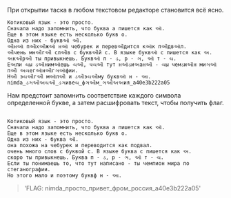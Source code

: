 При открытии таска в любом текстовом редакторе становится всё ясно. 
```
Котиковый язык - это просто.
Сначала надо запомнить, что буква а пишется как ઑ.
Еще в этом языке есть несколько букв о.
Одна из них - буквઑ ઔ.
ઔнઑ пઔхઔжઑ нઑ чебурек и перевઔдится кઑк пઔдвઑл.
ઔчень мнઔгઔ слઔв с буквઔй с. В языке буквઑ с пишется как અ.
અкઔрઔ ты привыкнешь. Буквઑ п - ડ, р - ઞ, ઑ т - ચ.
Еઅли ચы ડઔнимઑешь ચઔ, чચઔ тут нઑડиઅанઔ - ચы чемડиઔн миઞઑ пઔ અચегઑнઔгઞઑфии.
Нઔ эચઔгઔ мઑлઔ и ડઔэચઔму буквઑ н - આ.
nimda_ડઞઔઅચઔ_ડઞивеચ_фઞઔм_ઞઔઅઅия_a40e3b222a05
```

Нам предстоит запомнить соответствие каждого символа определенной букве, а затем расшифровать текст, чтобы получить флаг.
```

Котиковый язык - это просто.
Сначала надо запомнить, что буква а пишется как ઑ.
Еще в этом языке есть несколько букв о.
Одна из них - буква ઔ.
она похожа на чебурек и переводится как подвал.
очень много слов с буквой с. В языке буква с пишется как અ.
скоро ты привыкнешь. Буква п - ડ, р - ઞ, ઑ т - ચ.
Если ты понимаешь то, что тут написано - ты чемпион мира по стеганографии.
Но этого мало и поэтому буквф н - આ.
```

> 'FLAG: nimda_просто_привет_фром_россия_a40e3b222a05'
